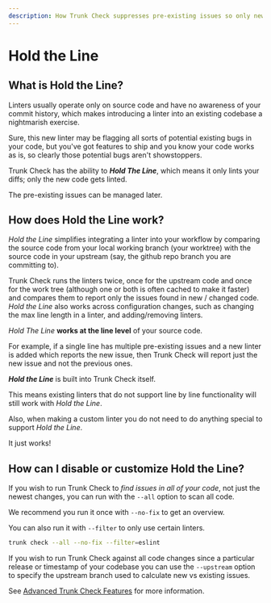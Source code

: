 ```yaml
---
description: How Trunk Check suppresses pre-existing issues so only new issues are flagged
---
```


# Hold the Line

## What is Hold the Line?

Linters usually operate only on source code and have no awareness of your commit history, which makes introducing a linter into an existing codebase a nightmarish exercise.

Sure, this new linter may be flagging all sorts of potential existing bugs in your code, but you've got features to ship and you know your code works as is, so clearly those potential bugs aren't showstoppers.

Trunk Check has the ability to _**Hold The Line**_, which means it only lints your diffs; only the new code gets linted.

The pre-existing issues can be managed later.

## How does Hold the Line work?

_Hold the Line_ simplifies integrating a linter into your workflow by comparing the source code from your local working branch (your worktree) with the source code in your upstream (say, the github repo branch you are committing to).

Trunk Check runs the linters twice, once for the upstream code and once for the work tree (although one or both is often cached to make it faster) and compares them to report only the issues found in new / changed code. _Hold the Line_ also works across configuration changes, such as changing the max line length in a linter, and adding/removing linters.

_Hold The Line_ **works at the line level** of your source code.

For example, if a single line has multiple pre-existing issues and a new linter is added which reports the new issue, then Trunk Check will report just the new issue and not the previous ones.

_**Hold the Line**_ is built into Trunk Check itself.

This means existing linters that do not support line by line functionality will still work with _Hold the Line_.

Also, when making a custom linter you do not need to do anything special to support _Hold the Line_.

It just works!

## How can I disable or customize Hold the Line?

If you wish to run Trunk Check to _find issues in all of your code_, not just the newest changes, you can run with the `--all` option to scan all code.

We recommend you run it once with `--no-fix` to get an overview.

You can also run it with `--filter` to only use certain linters.

```sh
trunk check --all --no-fix --filter=eslint
```

If you wish to run Trunk Check against all code changes since a particular release or timestamp of your codebase you can use the `--upstream` option to specify the upstream branch used to calculate new vs existing issues.

See [Advanced Trunk Check Features](../advanced-setup/cli/cli-options.md#advanced-trunk-check-features) for more information.
